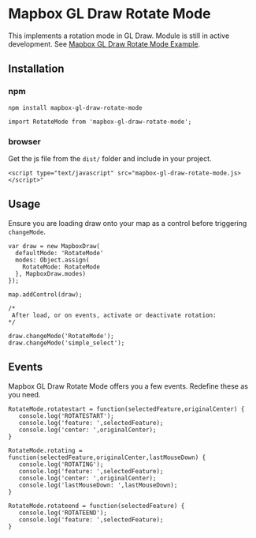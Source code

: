 Mapbox GL Draw Rotate Mode
==========================

This implements a rotation mode in GL Draw. Module is still in active development. See [Mapbox GL Draw Rotate Mode Example](https://mapstertech.github.io/mapbox-gl-draw-rotate-mode/).

Installation
------------

### npm

```
npm install mapbox-gl-draw-rotate-mode

import RotateMode from 'mapbox-gl-draw-rotate-mode';
```

### browser

Get the js file from the `dist/` folder and include in your project.

```
<script type="text/javascript" src="mapbox-gl-draw-rotate-mode.js></script>"
```

## Usage

Ensure you are loading draw onto your map as a control before triggering `changeMode`.

```
var draw = new MapboxDraw(
  defaultMode: 'RotateMode'
  modes: Object.assign(
    RotateMode: RotateMode
  }, MapboxDraw.modes)
});

map.addControl(draw);

/*
 After load, or on events, activate or deactivate rotation:
*/

draw.changeMode('RotateMode');
draw.changeMode('simple_select');
```

## Events

Mapbox GL Draw Rotate Mode offers you a few events. Redefine these as you need.

```
RotateMode.rotatestart = function(selectedFeature,originalCenter) {
   console.log('ROTATESTART');
   console.log('feature: ',selectedFeature);
   console.log('center: ',originalCenter);
}

RotateMode.rotating = function(selectedFeature,originalCenter,lastMouseDown) {
   console.log('ROTATING');
   console.log('feature: ',selectedFeature);
   console.log('center: ',originalCenter);
   console.log('lastMouseDown: ',lastMouseDown);
}

RotateMode.rotateend = function(selectedFeature) {
   console.log('ROTATEEND');
   console.log('feature: ',selectedFeature);
}
```
